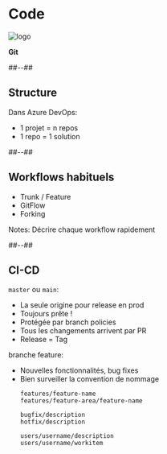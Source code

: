 <!-- .slide: class="transition bg-pink" -->
# Code
![logo](./assets/images/services/repos/logo.svg)

**Git**

##--##
## Structure

Dans Azure DevOps:
- 1 projet = n repos
- 1 repo = 1 solution

##--##
## Workflows habituels
- Trunk / Feature
- GitFlow
- Forking

Notes:
Décrire chaque workflow rapidement

##--##
## CI-CD

`master` ou `main`:
- La seule origine pour release en prod
- Toujours prête !
- Protégée par branch policies
- Tous les changements arrivent par PR
- Release = Tag

branche feature:
- Nouvelles fonctionnalités, bug fixes
- Bien surveiller la convention de nommage
    ```
    features/feature-name
    features/feature-area/feature-name
    
    bugfix/description
    hotfix/description
    
    users/username/description
    users/username/workitem
    ```


